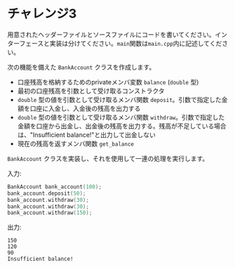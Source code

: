 # チャレンジ3
用意されたヘッダーファイルとソースファイルにコードを書いてください。インターフェースと実装は分けてください。`main`関数は`main.cpp`内に記述してください。

次の機能を備えた `BankAccount` クラスを作成します。

- 口座残高を格納するためのprivateメンバ変数 `balance` (`double` 型)
- 最初の口座残高を引数として受け取るコンストラクタ
- `double` 型の値を引数として受け取るメンバ関数 `deposit`。引数で指定した金額を口座に入金し、入金後の残高を出力する
- `double` 型の値を引数として受け取るメンバ関数 `withdraw`。引数で指定した金額を口座から出金し、出金後の残高を出力する。残高が不足している場合は、"Insufficient balance!"と出力して出金しない
- 現在の残高を返すメンバ関数 `get_balance`

`BankAccount` クラスを実装し、それを使用して一連の処理を実行します。

入力:

```cpp
BankAccount bank_account(100);
bank_account.deposit(50);
bank_account.withdraw(30);
bank_account.withdraw(30);
bank_account.withdraw(150);
```

出力:

```
150
120
90
Insufficient balance!
```
